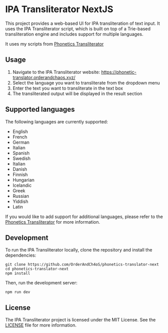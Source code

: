 IPA Transliterator NextJS
===================

This project provides a web-based UI for IPA transliteration of text input. It uses the IPA Transliterator script, which is built on top of a Trie-based transliteration engine and includes support for multiple languages.

It uses my scripts from [Phonetics Transliterator](https://github.com/OrderAndCh4oS/phonetics-transliterator)

Usage
-----
1. Navigate to the IPA Transliterator website: https://phonetic-translator.orderandchaos.xyz/
2. Select the language you want to transliterate from the dropdown menu
3. Enter the text you want to transliterate in the text box
4. The transliterated output will be displayed in the result section

Supported languages
-------------------
The following languages are currently supported:

- English
- French
- German
- Italian
- Spanish
- Swedish
- Italian
- Danish
- Finnish
- Hungarian
- Icelandic
- Greek
- Russian
- Yiddish
- Latin

If you would like to add support for additional languages, please refer to the [Phonetics Transliterator](https://github.com/OrderAndCh4oS/phonetics-transliterator) for more information.

Development
-----------
To run the IPA Transliterator locally, clone the repository and install the dependencies:

```
git clone https://github.com/OrderAndCh4oS/phonetics-translator-next
cd phonetics-translator-next
npm install
```

Then, run the development server:

```
npm run dev
```

License
-------
The IPA Transliterator project is licensed under the MIT License. See the [LICENSE](LICENSE) file for more information.
